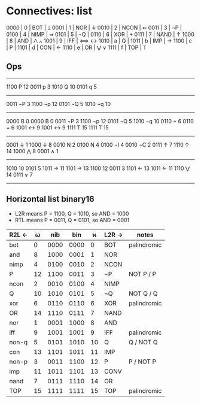 # Connectives: list

0000 | 0 | BOT  | ⟘
0001 | 1 | NOR  | ↓
0010 | 2 | NCON | ⇷
0011 | 3 | ¬P   |
0100 | 4 | NIMP | ⇸
0101 | 5 | ¬Q   |
0110 | 6 | XOR  | +
0111 | 7 | NAND | ↑
1000 | 8 | AND  | ⋀ ∧
1001 | 9 | IFF  | ⟺ ↔
1010 | a | Q    |
1011 | b | IMP  | →
1100 | c | P    |
1101 | d | CON  | ←
1110 | e | OR   | ⋁ ∨
1111 | f | TOP  | ⟙


## Ops

-----------     -----------
1100  P  12     0011  p  3
1010  Q  10     0101  q  5
-----------     -----------
0011 ¬P   3     1100 ¬p 12
0101 ¬Q   5     1010 ¬q 10
-----------     -----------
0000  B   0     0000  B  0
0011 ¬P   3     1100 ¬p 12
0101 ¬Q   5     1010 ¬q 10
0110  +   6     0110  +  6
1001  ↔   9     1001  ↔  9
1111  T  15     1111  T 15
-----------     -----------
0001  ↓   1     1000  ↓  8
0010  N   2     0100  N  4
0100 ¬I   4     0010 ¬C  2
0111  ↑   7     1110  ↑ 14
1000  ⋀   8     0001  ∧  1
-----------     -----------
1010     10     0101     5
1011  →  11     1101  → 13
1100     12     0011     3
1101  ←  13     1011  ← 11
1110  ⋁  14     0111  ∨  7
-----------     -----------





## Horizontal list binary16

- L2R means P = 1100, Q = 1010, so AND = 1000
- RTL means P = 0011, Q = 0101, so AND = 0001

R2L ←  | ω | nib  | bin  | ϰ | L2R →  | notes
-------|---|------|------|---|--------|-------------
bot    | 0 | 0000 | 0000 | 0 | BOT    | palindromic
and    | 8 | 1000 | 0001 | 1 | NOR    |
nimp   | 4 | 0100 | 0010 | 2 | NCON   |
P      |12 | 1100 | 0011 | 3 | ¬P     | NOT P / P
ncon   | 2 | 0010 | 0100 | 4 | NIMP   |
Q      |10 | 1010 | 0101 | 5 | ¬Q     | NOT Q / Q
xor    | 6 | 0110 | 0110 | 6 | XOR    | palindromic
OR     |14 | 1110 | 0111 | 7 | NAND   |
nor    | 1 | 0001 | 1000 | 8 | AND    |
iff    | 9 | 1001 | 1001 | 9 | IFF    | palindromic
non-q  | 5 | 0101 | 1010 |10 | Q      | Q / NOT Q
con    |13 | 1101 | 1011 |11 | IMP    |
non-p  | 3 | 0011 | 1100 |12 | P      | P / NOT P
imp    |11 | 1011 | 1101 |13 | CONV   |
nand   | 7 | 0111 | 1110 |14 | OR     |
TOP    |15 | 1111 | 1111 |15 | TOP    | palindromic

